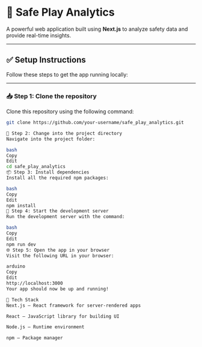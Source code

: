 # 🚨 Safe Play Analytics

A powerful web application built using **Next.js** to analyze safety data and provide real-time insights.

---

## ✅ Setup Instructions

Follow these steps to get the app running locally:

---

### 📥 Step 1: Clone the repository

Clone this repository using the following command:

```bash
git clone https://github.com/your-username/safe_play_analytics.git

📁 Step 2: Change into the project directory
Navigate into the project folder:

bash
Copy
Edit
cd safe_play_analytics
📦 Step 3: Install dependencies
Install all the required npm packages:

bash
Copy
Edit
npm install
🚀 Step 4: Start the development server
Run the development server with the command:

bash
Copy
Edit
npm run dev
🌐 Step 5: Open the app in your browser
Visit the following URL in your browser:

arduino
Copy
Edit
http://localhost:3000
Your app should now be up and running!

🧰 Tech Stack
Next.js – React framework for server-rendered apps

React – JavaScript library for building UI

Node.js – Runtime environment

npm – Package manager


